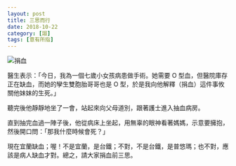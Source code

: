 ```yaml
---
layout: post
title: 三思而行
date: 2018-10-22
category: [謅]
tags: [意有所指]
---
```

 
![捐血](/asset/images/2018/blood.jpg "捐血告示")

醫生表示：「今日，我為一個七歲小女孩病患做手術。她需要 O 型血，但醫院庫存正在缺血，而她的孿生雙胞胎哥哥也是 O 型，於是我向他解釋（捐血）這件事攸關他妹妹的生死。」

聽完後他靜靜地坐了一會，站起來向父母道別，跟著護士進入抽血病房。

直到抽完血過一陣子後，他從病床上坐起，用無辜的眼神看著媽媽，示意要擁抱，然後開口問：「那我什麼時候會死？」

現在宜蘭缺血；喔！不是宜蘭，是台鐵；不對，不是台鐵，是普悠瑪；也不對，應該是病人缺血才對。總之，請大家捐血前三思。

